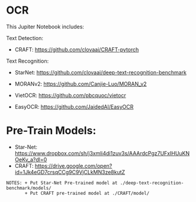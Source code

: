 # OCR

This Jupiter Notebook includes:

  Text Detection:
  
  * CRAFT: https://github.com/clovaai/CRAFT-pytorch
    
  Text Recognition:
  
  * StarNet: https://github.com/clovaai/deep-text-recognition-benchmark

  * MORANv2: https://github.com/Canjie-Luo/MORAN_v2

  * VietOCR: https://github.com/pbcquoc/vietocr

  * EasyOCR: https://github.com/JaidedAI/EasyOCR

# Pre-Train Models:
   * Star-Net: https://www.dropbox.com/sh/j3xmli4di1zuv3s/AAArdcPgz7UFxIHUuKNOeKv_a?dl=0
   * CRAFT: https://drive.google.com/open?id=1Jk4eGD7crsqCCg9C9VjCLkMN3ze8kutZ
  
    NOTES: + Put Star-Net Pre-trained model at ./deep-text-recognition-benchmark/models/
           + Put CRAFT pre-trained model at ./CRAFT/model/
